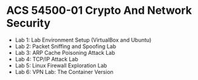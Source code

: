 # ACS 54500-01 Crypto And Network Security

- Lab 1: Lab Environment Setup (VirtualBox and Ubuntu)
- Lab 2: Packet Sniffing and Spoofing Lab
- Lab 3: ARP Cache Poisoning Attack Lab
- Lab 4: TCP/IP Attack Lab
- Lab 5: Linux Firewall Exploration Lab
- Lab 6: VPN Lab: The Container Version

